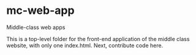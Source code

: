 # mc-web-app
Middle-class web apps

This is a top-level folder for the front-end application of the middle class website, with only one index.html.
Next, contribute code here.
